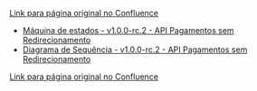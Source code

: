 [Link para página original no Confluence](https://openfinancebrasil.atlassian.net/wiki/spaces/OF/pages/164528824)

- [Máquina de estados - v1.0.0-rc.2 - API Pagamentos sem Redirecionamento](../../../../../../../../../OF/Open%20Finance%20Brasil/Especifica%c3%a7%c3%b5es%20de%20APIs/Servi%c3%a7os%20-%20SV/[SV]%20Inicia%c3%a7%c3%a3o%20de%20Pagamentos/[SV]%20API%20-%20Pagamentos%20sem%20Redirecionamento/Hist%c3%b3rico%20de%20Especifica%c3%a7%c3%b5es%20-%20[SV]%20Pagamento%20sem%20Redirecionamento/v1.0.0-rc.2%20-%20Pagamentos%20sem%20Redirecionamento/Informa%c3%a7%c3%b5es%20Gerais%20-%20Pagamentos%20sem%20Redirecionamento%20-%20v1.0.0-rc.2/M%c3%a1quina%20de%20estados%20-%20v1.0.0-rc.2%20-%20API%20Pagamentos%20sem%20Redirecionamento)
- [Diagrama de Sequência - v1.0.0-rc.2 - API Pagamentos sem Redirecionamento](../../../../../../../../../OF/Open%20Finance%20Brasil/Especifica%c3%a7%c3%b5es%20de%20APIs/Servi%c3%a7os%20-%20SV/[SV]%20Inicia%c3%a7%c3%a3o%20de%20Pagamentos/[SV]%20API%20-%20Pagamentos%20sem%20Redirecionamento/Hist%c3%b3rico%20de%20Especifica%c3%a7%c3%b5es%20-%20[SV]%20Pagamento%20sem%20Redirecionamento/v1.0.0-rc.2%20-%20Pagamentos%20sem%20Redirecionamento/Informa%c3%a7%c3%b5es%20Gerais%20-%20Pagamentos%20sem%20Redirecionamento%20-%20v1.0.0-rc.2/Diagrama%20de%20Sequ%c3%aancia%20-%20v1.0.0-rc.2%20-%20API%20Pagamentos%20sem%20Redirecionamento)

[Link para página original no Confluence](https://openfinancebrasil.atlassian.net/wiki/spaces/OF/pages/164528824)